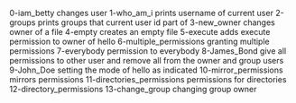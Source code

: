 0-iam_betty changes user
1-who_am_i prints username of current user
2-groups prints groups that current user id part of
3-new_owner changes owner of a file
4-empty creates an empty file
5-execute adds execute permission to owner of hello
6-multiple_permissions granting multiple permissions
7-everybody permission to everybody
8-James_Bond give all permissions to other user and remove all from the owner and group users
9-John_Doe setting the mode of  hello as indicated
10-mirror_permissions mirrors permissions
11-directories_permissions permissions for directories
12-directory_permissions
13-change_group changing group owner
